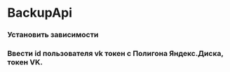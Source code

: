 # BackupApi
### Установить зависимости
### Ввести id пользователя vk  токен с Полигона Яндекс.Диска, токен VK.
